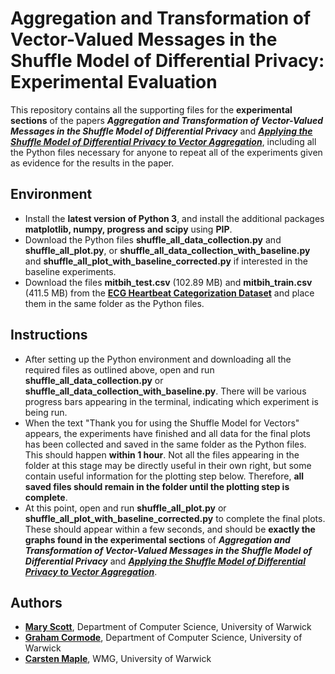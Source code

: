 # Aggregation and Transformation of Vector-Valued Messages in the Shuffle Model of Differential Privacy: Experimental Evaluation

This repository contains all the supporting files for the **experimental sections** of the papers **_Aggregation and Transformation of Vector-Valued Messages in the Shuffle Model of Differential Privacy_** and **_[Applying the Shuffle Model of Differential Privacy to Vector Aggregation](https://arxiv.org/abs/2112.05464)_**, including all the Python files necessary for anyone to repeat all of the experiments given as evidence for the results in the paper.

## Environment

- Install the **latest version of Python 3**, and install the additional packages **matplotlib, numpy, progress and scipy** using **PIP**.
- Download the Python files **shuffle_all_data_collection.py** and **shuffle_all_plot.py**, or **shuffle_all_data_collection_with_baseline.py** and **shuffle_all_plot_with_baseline_corrected.py** if interested in the baseline experiments.
- Download the files **mitbih_test.csv** (102.89 MB) and **mitbih_train.csv** (411.5 MB) from the [**ECG Heartbeat Categorization Dataset**](https://www.kaggle.com/shayanfazeli/heartbeat) and place them in the same folder as the Python files.

## Instructions

- After setting up the Python environment and downloading all the required files as outlined above, open and run **shuffle_all_data_collection.py** or **shuffle_all_data_collection_with_baseline.py**. There will be various progress bars appearing in the terminal, indicating which experiment is being run. 
- When the text "Thank you for using the Shuffle Model for Vectors" appears, the experiments have finished and all data for the final plots has been collected and saved in the same folder as the Python files. This should happen **within 1 hour**. Not all the files appearing in the folder at this stage may be directly useful in their own right, but some contain useful information for the plotting step below. Therefore, **all saved files should remain in the folder until the plotting step is complete**.
- At this point, open and run **shuffle_all_plot.py** or **shuffle_all_plot_with_baseline_corrected.py** to complete the final plots. These should appear within a few seconds, and should be **exactly the graphs found in the experimental sections** of **_Aggregation and Transformation of Vector-Valued Messages in the Shuffle Model of Differential Privacy_** and **_[Applying the Shuffle Model of Differential Privacy to Vector Aggregation](https://arxiv.org/abs/2112.05464)_**.

## Authors

- **[Mary Scott](https://warwick.ac.uk/fac/sci/dcs/people/u1607226)**, Department of Computer Science, University of Warwick
- **[Graham Cormode](http://dimacs.rutgers.edu/~graham/)**, Department of Computer Science, University of Warwick
- **[Carsten Maple](https://warwick.ac.uk/fac/sci/wmg/people/profile/?wmgid=1102)**, WMG, University of Warwick
